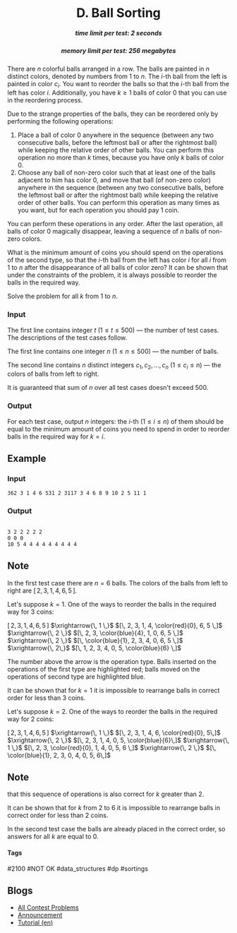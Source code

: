 <h1 style='text-align: center;'> D. Ball Sorting</h1>

<h5 style='text-align: center;'>time limit per test: 2 seconds</h5>
<h5 style='text-align: center;'>memory limit per test: 256 megabytes</h5>

There are $n$ colorful balls arranged in a row. The balls are painted in $n$ distinct colors, denoted by numbers from $1$ to $n$. The $i$-th ball from the left is painted in color $c_i$. You want to reorder the balls so that the $i$-th ball from the left has color $i$. Additionally, you have $k \ge 1$ balls of color $0$ that you can use in the reordering process.

Due to the strange properties of the balls, they can be reordered only by performing the following operations:

1. Place a ball of color $0$ anywhere in the sequence (between any two consecutive balls, before the leftmost ball or after the rightmost ball) while keeping the relative order of other balls. You can perform this operation no more than $k$ times, because you have only $k$ balls of color $0$.
2. Choose any ball of non-zero color such that at least one of the balls adjacent to him has color $0$, and move that ball (of non-zero color) anywhere in the sequence (between any two consecutive balls, before the leftmost ball or after the rightmost ball) while keeping the relative order of other balls. You can perform this operation as many times as you want, but for each operation you should pay $1$ coin.

 You can perform these operations in any order. After the last operation, all balls of color $0$ magically disappear, leaving a sequence of $n$ balls of non-zero colors.

What is the minimum amount of coins you should spend on the operations of the second type, so that the $i$-th ball from the left has color $i$ for all $i$ from $1$ to $n$ after the disappearance of all balls of color zero? It can be shown that under the constraints of the problem, it is always possible to reorder the balls in the required way. 

Solve the problem for all $k$ from $1$ to $n$.

### Input

The first line contains integer $t$ ($1 \le t \le 500$) — the number of test cases. The descriptions of the test cases follow.

The first line contains one integer $n$ ($1 \le n \le 500$) — the number of balls.

The second line contains $n$ distinct integers $c_1, c_2, \ldots, c_n$ ($1 \le c_i \le n$) — the colors of balls from left to right.

It is guaranteed that sum of $n$ over all test cases doesn't exceed $500$.

### Output

For each test case, output $n$ integers: the $i$-th ($1 \le i \le n$) of them should be equal to the minimum amount of coins you need to spend in order to reorder balls in the required way for $k = i$.

## Example

### Input


```text
362 3 1 4 6 531 2 3117 3 4 6 8 9 10 2 5 11 1
```
### Output

```text

3 2 2 2 2 2 
0 0 0 
10 5 4 4 4 4 4 4 4 4 4 

```
## Note

In the first test case there are $n = 6$ balls. The colors of the balls from left to right are $[\, 2, 3, 1, 4, 6, 5 \,]$. 

Let's suppose $k = 1$. One of the ways to reorder the balls in the required way for $3$ coins:

$[\, 2, 3, 1, 4, 6, 5 \,]$ $\xrightarrow{\, 1 \,}$ $[\, 2, 3, 1, 4, \color{red}{0}, 6, 5 \,]$ $\xrightarrow{\, 2 \,}$ $[\, 2, 3, \color{blue}{4}, 1, 0, 6, 5 \,]$ $\xrightarrow{\, 2 \,}$ $[\, \color{blue}{1}, 2, 3, 4, 0, 6, 5 \,]$ $\xrightarrow{\, 2\,}$ $[\, 1, 2, 3, 4, 0, 5, \color{blue}{6} \,]$

The number above the arrow is the operation type. Balls inserted on the operations of the first type are highlighted red; balls moved on the operations of second type are highlighted blue.

It can be shown that for $k = 1$ it is impossible to rearrange balls in correct order for less than $3$ coins. 

Let's suppose $k = 2$. One of the ways to reorder the balls in the required way for $2$ coins:

$[\, 2, 3, 1, 4, 6, 5 \,]$ $\xrightarrow{\, 1 \,}$ $[\, 2, 3, 1, 4, 6, \color{red}{0}, 5\,]$ $\xrightarrow{\, 2 \,}$ $[\, 2, 3, 1, 4, 0, 5, \color{blue}{6}\,]$ $\xrightarrow{\, 1 \,}$ $[\, 2, 3, \color{red}{0}, 1, 4, 0, 5, 6 \,]$ $\xrightarrow{\, 2 \,}$ $[\, \color{blue}{1}, 2, 3, 0, 4, 0, 5, 6\,]$

## Note

 that this sequence of operations is also correct for $k$ greater than $2$.

It can be shown that for $k$ from $2$ to $6$ it is impossible to rearrange balls in correct order for less than $2$ coins.

In the second test case the balls are already placed in the correct order, so answers for all $k$ are equal to $0$.



#### Tags 

#2100 #NOT OK #data_structures #dp #sortings 

## Blogs
- [All Contest Problems](../Codeforces_Round_876_(Div._2).md)
- [Announcement](../blogs/Announcement.md)
- [Tutorial (en)](../blogs/Tutorial_(en).md)
